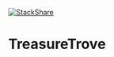 [![StackShare](http://img.shields.io/badge/tech-stack-0690fa.svg?style=flat)](https://stackshare.io/sabo2k/treasuretrove)

# TreasureTrove